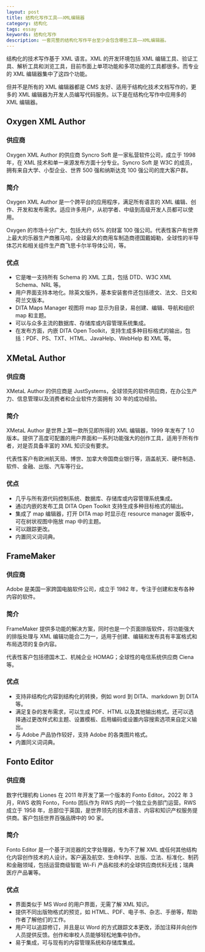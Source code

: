 ```yaml
---
layout: post
title: 结构化写作工具——XML编辑器
category: 结构化
tags: essay
keywords: 结构化写作
description: 一套完整的结构化写作平台至少会包含哪些工具——XML编辑器。
---
```


结构化的技术写作基于 XML 语言。XML 的开发环境包括 XML 编辑工具、验证工具、解析工具和浏览工具，目前市面上单项功能和多项功能的工具都很多。而专业的 XML 编辑器集中了这四个功能。

但并不是所有的 XML 编辑器都是 CMS 友好、适用于结构化技术文档写作的，更多的 XML 编辑器为开发人员编写代码服务。以下是在结构化写作中应用多的 XML 编辑器。

## Oxygen XML Author

### 供应商

Oxygen XML Author 的供应商 Syncro Soft 是一家私营软件公司，成立于 1998 年，在 XML 技术和单一来源发布方面十分专业。Syncro Soft 是 W3C 的成员，拥有来自大学、小型企业、世界 500 强和纳斯达克 100 强公司的庞大客户群。

### 简介

Oxygen XML Author 是一个跨平台的应用程序，满足所有语言的 XML 编辑、创作、开发和发布需求。适应许多用户，从初学者、中级到高级开发人员都可以使用。

Oxygen 的市场十分广大，包括大约 65% 的财富 100 强公司。代表性客户有世界上最大的乐器生产商雅马哈，全球最大的商用车制造商德国戴姆勒，全球性的半导体芯片和相关组件生产商飞思卡尔半导体公司，等。

### 优点

- 它是唯一支持所有 Schema 的 XML 工具，包括 DTD、W3C XML Schema、NRL 等。
- 用户界面支持本地化。除英文版外，基本安装套件还包括德文、法文、日文和荷兰文版本。
- DITA Maps Manager 视图将 map 显示为目录，易创建、编辑、导航和组织 map 和主题。
- 可以与众多主流的数据库、存储库或内容管理系统集成。
- 在发布方面，内嵌 DITA Open Toolkit，支持生成多种目标格式的输出，包括：PDF、PS、TXT、HTML、JavaHelp、WebHelp 和 XML 等。

## XMetaL Author

### 供应商

XMetaL Author 的供应商是 JustSystems，全球领先的软件供应商，在办公生产力、信息管理以及消费者和企业软件方面拥有 30 年的成功经验。

### 简介

XMetaL Author 是世界上第一款所见即所得的 XML 编辑器，1999 年发布了 1.0 版本。提供了高度可配置的用户界面和一系列功能强大的创作工具，适用于所有作者，对是否具备丰富的 XML 知识没有要求。

代表性客户有欧洲航天局、博世、加拿大帝国商业银行等，涵盖航天、硬件制造、软件、金融、出版、汽车等行业。

### 优点

- 几乎与所有源代码控制系统、数据库、存储库或内容管理系统集成。
- 通过内嵌的发布工具 DITA Open Toolkit 支持生成多种目标格式的输出。
- 集成了 map 编辑器，打开 DITA map 时显示在 resource manager 面板中，可在树状视图中拖放 map 中的主题。
- 可以跟踪更改。
- 内置同义词词典。

## FrameMaker

### 供应商

Adobe 是美国一家跨国电脑软件公司，成立于 1982 年，专注于创建和发布各种内容的软件。

### 简介

FrameMaker 提供多功能的解决方案，同时也是一个页面排版软件，将功能强大的排版处理与 XML 编辑功能合二为一，适用于创建、编辑和发布具有丰富格式和布局选项的复杂内容。

代表性客户包括德国木工、机械企业 HOMAG；全球性的电信系统供应商 Ciena 等。

### 优点

- 支持非结构化内容到结构化的转换，例如 word 到 DITA、markdown 到 DITA 等。
- 满足复杂的发布需求，可以生成 PDF、HTML 以及其他输出格式。还可以选择通过更改样式和主题、设置模板、启用编码或设置内容搜索选项来自定义输出。
- 与 Adobe 产品协作较好，支持 Adobe 的各类图片格式。
- 内置同义词词典。

## Fonto Editor

### 供应商

数字代理机构 Liones 在 2011 年开发了第一个版本的 Fonto Editor。2022 年 3 月，RWS 收购 Fonto，Fonto 团队作为 RWS 内的一个独立业务部门运营。RWS 成立于 1958 年，总部位于英国，是世界领先的技术语言、内容和知识产权服务提供商。客户包括世界百强品牌中的 90 家。

### 简介

Fonto Editor 是一个基于浏览器的文字处理器，专为不了解 XML 或任何其他结构化内容创作技术的人设计。客户遍及航空、生命科学、出版、立法、标准化、制药和金融领域，包括运营商级智能 Wi-Fi 产品和技术的全球供应商优科无线；瑞典医疗产品署等。

### 优点

- 界面类似于 MS Word 的用户界面，无需了解 XML 知识。
- 提供不同出版物格式的预览，如 HTML、PDF、电子书、杂志、手册等，帮助作者了解他们的工作。
- 用户可以追踪修订，并且是以 Word 的方式跟踪文本更改，添加注释并向创作人员提供反馈。创作和审校人员能够轻松地集中协作。
- 易于集成，可与现有的内容管理系统和存储库集成。
